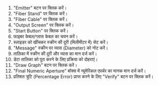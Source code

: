 1. "Emitter" बटन पर क्लिक करें।<br>  
2. "Fiber Stand" पर क्लिक करें।<br>  
3. "Fiber Cable" पर क्लिक करें।<br>  
4. "Output Screen" पर क्लिक करें।<br>  
5. "Start Button" पर क्लिक करें।<br>  
6. फाइबर केबल/ग्लास केबल का चयन करें।<br>  
7. स्लाइडर को खींचकर स्क्रीन की दूरी (मिलीमीटर में) सेट करें।<br>  
8. "Message" स्क्रीन पर व्यास (Diameter) को नोट करें।<br>  
9. तालिका में स्क्रीन की दूरी और व्यास का मान दर्ज करें।<br>  
10. डेटा तालिका को पूरा करने के लिए प्रक्रिया को दोहराएं।<br>  
11. "Draw Graph" बटन पर क्लिक करें।<br>  
12. "Final Numeric Aperture" बॉक्स में न्यूमेरिकल एपर्चर का मानक मान दर्ज करें।<br>  
13. प्रतिशत त्रुटि (Percentage Error) प्राप्त करने के लिए "Verify" बटन पर क्लिक करें।<br>
